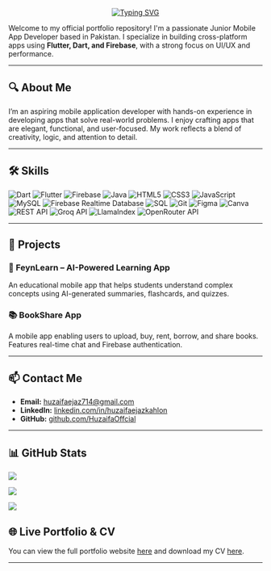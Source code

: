 <p align="center">
  <a href="https://github.com/HuzaifaOffcial">
    <img src="https://readme-typing-svg.demolab.com?font=Fira+Code&weight=500&size=26&pause=1000&color=00C8FF&center=true&vCenter=true&width=500&lines=Hi+%F0%9F%91%8B%2C+I'm+Huzaifa+Ejaz+Kahlon;Flutter+Developer;Firebase+%7C+Dart+%7C+UI%2FUX;Let's+build+something+great+%F0%9F%92%BB" alt="Typing SVG" />
  </a>
</p>



Welcome to my official portfolio repository! I'm a passionate Junior Mobile App Developer based in Pakistan. I specialize in building cross-platform apps using **Flutter, Dart, and Firebase**, with a strong focus on UI/UX and performance.

---

## 🔍 About Me

I’m an aspiring mobile application developer with hands-on experience in developing apps that solve real-world problems. I enjoy crafting apps that are elegant, functional, and user-focused. My work reflects a blend of creativity, logic, and attention to detail.

---

## 🛠️ Skills

![Dart](https://img.shields.io/badge/dart-%230175C2.svg?style=flat&logo=dart&logoColor=white)
![Flutter](https://img.shields.io/badge/flutter-%2302569B.svg?style=flat&logo=flutter&logoColor=white)
![Firebase](https://img.shields.io/badge/firebase-%23039BE5.svg?style=flat&logo=firebase)
![Java](https://img.shields.io/badge/java-%23ED8B00.svg?style=flat&logo=java&logoColor=white)
![HTML5](https://img.shields.io/badge/html5-%23E34F26.svg?style=flat&logo=html5&logoColor=white)
![CSS3](https://img.shields.io/badge/css3-%231572B6.svg?style=flat&logo=css3&logoColor=white)
![JavaScript](https://img.shields.io/badge/javascript-%23323330.svg?style=flat&logo=javascript&logoColor=%23F7DF1E)
![MySQL](https://img.shields.io/badge/mysql-%234479A1.svg?style=flat&logo=mysql&logoColor=white)
![Firebase Realtime Database](https://img.shields.io/badge/firebase%20database-%23FFCA28.svg?style=flat&logo=firebase&logoColor=black)
![SQL](https://img.shields.io/badge/sql-%2307405e.svg?style=flat)
![Git](https://img.shields.io/badge/git-%23F05033.svg?style=flat&logo=git&logoColor=white)
![Figma](https://img.shields.io/badge/figma-%23F24E1E.svg?style=flat&logo=figma&logoColor=white)
![Canva](https://img.shields.io/badge/canva-%2300C4CC.svg?style=flat&logo=canva&logoColor=white)
![REST API](https://img.shields.io/badge/REST%20API-%23000000.svg?style=flat)
![Groq API](https://img.shields.io/badge/Groq%20API-lightgrey?style=flat)
![LlamaIndex](https://img.shields.io/badge/LlamaIndex-%23000000.svg?style=flat)
![OpenRouter API](https://img.shields.io/badge/OpenRouter%20API-%2300A4EF.svg?style=flat)


---

## 🚀 Projects

### 📱 FeynLearn – AI-Powered Learning App
An educational mobile app that helps students understand complex concepts using AI-generated summaries, flashcards, and quizzes.

### 📚 BookShare App
A mobile app enabling users to upload, buy, rent, borrow, and share books. Features real-time chat and Firebase authentication.

---

## 📫 Contact Me

- **Email:** huzaifaejaz714@gmail.com   
- **LinkedIn:** [linkedin.com/in/huzaifaejazkahlon](https://www.linkedin.com/in/huzaifaejazkahlon/)  
- **GitHub:** [github.com/HuzaifaOffcial](https://github.com/HuzaifaOffcial)

---

## 📊 GitHub Stats

![](https://github-readme-stats.vercel.app/api?username=HuzaifaOffcial&theme=radical&show_icons=true&hide_border=false&count_private=true)

![](https://github-readme-streak-stats.herokuapp.com/?user=HuzaifaOffcial&theme=radical&hide_border=false)

![](https://github-readme-stats.vercel.app/api/top-langs/?username=HuzaifaOffcial&theme=radical&hide_border=false&layout=compact)


## 🌐 Live Portfolio & CV

You can view the full portfolio website [here](#) and download my CV [here](CV.pdf).

---


